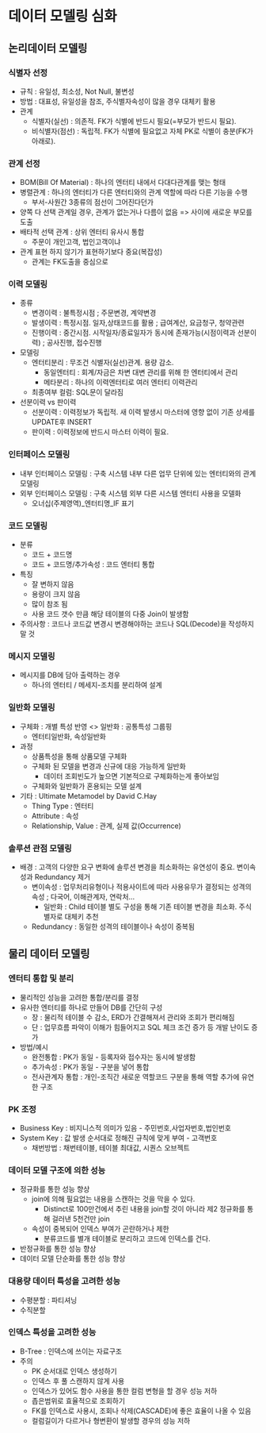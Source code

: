# 데이터 모델링 심화

## 논리데이터 모델링

### 식별자 선정

- 규칙 : 유일성, 최소성, Not Null, 불변성
- 방법 : 대표성, 유일성을 참조, 주식별자속성이 많을 경우 대체키 활용
- 관계
  - 식별자(실선) : 의존적. FK가 식별에 반드시 필요(=부모가 반드시 필요).
  - 비식별자(점선) : 독립적. FK가 식별에 필요없고 자체 PK로 식별이 충분(FK가 아래로).

### 관계 선정

- BOM(Bill Of Material) : 하나의 엔터티 내에서 다대다관계를 맺는 형태
- 병렬관계 : 하나의 엔터티가 다른 엔터티와의 관계 역할에 따라 다른 기능을 수행
  - 부서-사원간 3종류의 점선이 그어진다던가
- 양쪽 다 선택 관계일 경우, 관계가 없는거나 다름이 없음 => 사이에 새로운 부모를 도출
- 배타적 선택 관계 : 상위 엔터티 유사시 통합
  - 주문이 개인고객, 법인고객이냐
- 관계 표현 하지 않기가 표현하기보다 중요(복잡성)
  - 관계는 FK도출을 중심으로

### 이력 모델링

- 종류
  - 변경이력 : 불특정시점 ; 주문변경, 계약변경
  - 발생이력 : 특정시점. 일자,상태코드를 활용 ; 급여계산, 요금청구, 청약관련
  - 진행이력 : 중간시점. 시작일자/종료일자가 동시에 존재가능(시점이력과 선분이력) ; 공사진행, 접수진행
- 모델링
  - 엔터티분리 : 무조건 식별자(실선)관계. 용량 감소.
    - 동일엔터티 : 회계/자금은 차변 대변 관리를 위해 한 엔터티에서 관리
    - 메타분리 : 하나의 이력엔터티로 여러 엔터티 이력관리
  - 최종여부 컬럼: SQL문이 달라짐
- 선분이력 vs 판이력
  - 선분이력 : 이력정보가 독립적. 새 이력 발생시 마스터에 영향 없이 기존 상세를 UPDATE후 INSERT
  - 판이력 : 이력정보에 반드시 마스터 이력이 필요.

### 인터페이스 모델링

- 내부 인터페이스 모델링 : 구축 시스템 내부 다른 업무 단위에 있는 엔터티와의 관계 모델링
- 외부 인터페이스 모델링 : 구축 시스템 외부 다른 시스템 엔터티 사용을 모델화
  - 오너십(주제영역)_엔터티명_IF 표기

### 코드 모델링

- 분류
  - 코드 + 코드명
  - 코드 + 코드명/추가속성 : 코드 엔터티 통합
- 특징
  - 잘 변하지 않음
  - 용량이 크지 않음
  - 많이 참조 됨
  - 사용 코드 갯수 만큼 해당 테이블의 다중 Join이 발생함
- 주의사항 : 코드나 코드값 변경시 변경해야하는 코드나 SQL(Decode)을 작성하지 말 것

### 메시지 모델링

- 메시지를 DB에 담아 출력하는 경우
  - 하나의 엔터티 / 메세지-조치를 분리하여 설계

### 일반화 모델링

- 구체화 : 개별 특성 반영 <> 일반화 : 공통특성 그룹핑
  - 엔터티일반화, 속성일반화
- 과정
  - 상품특성을 통해 상품모델 구체화
  - 구체화 된 모델을 변경과 신규에 대응 가능하게 일반화
    - 데이터 조회빈도가 높으면 기본적으로 구체화하는게 좋아보임
  - 구체화와 일반화가 혼용되는 모델 설계
- 기타 : Ultimate Metamodel by David C.Hay
  - Thing Type : 엔터티
  - Attribute : 속성
  - Relationship, Value : 관계, 실제 값(Occurrence)

### 솔루션 관점 모델링

- 배경 : 고객의 다양한 요구 변화에 솔루션 변경을 최소화하는 유연성이 중요. 변이속성과 Redundancy 제거
  - 변이속성 : 업무처리유형이나 적용사이트에 따라 사용유무가 결정되는 성격의 속성 ; 다국어, 이해관계자, 연락처...
    - 일반화 : Child 테이블 별도 구성을 통해 기존 테이블 변경을 최소화. 주식별자로 대체키 추천
  - Redundancy : 동일한 성격의 테이블이나 속성이 중복됨

## 물리 데이터 모델링

### 엔터티 통합 및 분리

- 물리적인 성능을 고려한 통합/분리를 결정
- 유사한 엔터티를 하나로 만들어 DB를 간단히 구성
  - 장 : 물리적 테이블 수 감소, ERD가 간결해져서 관리와 조회가 편리해짐
  - 단 : 업무흐름 파악이 이해가 힘들어지고 SQL 체크 조건 증가 등 개발 난이도 증가
- 방법/예시
  - 완전통합 : PK가 동일 - 등록자와 접수자는 동시에 발생함
  - 추가속성 : PK가 동일 - 구분을 넣어 통합
  - 전사관계자 통합 : 개인-조직간 새로운 역할코드 구분을 통해 역할 추가에 유연한 구조

### PK 조정

- Business Key : 비지니스적 의미가 있음 - 주민번호,사업자번호,법인번호
- System Key : 값 발생 순서대로 정해진 규칙에 맞게 부여 - 고객번호
  - 채번방법 : 채번테이블, 테이블 최대값, 시퀀스 오브젝트

### 데이터 모델 구조에 의한 성능

- 정규화를 통한 성능 향상
  - join에 의해 필요없는 내용을 스캔하는 것을 막을 수 있다.
    - Distinct로 100만건에서 추린 내용을 join할 것이 아니라 제2 정규화를 통해 걸러낸 5천건만 join
  - 속성이 중복되어 인덱스 부여가 곤란하거나 제한
    - 분류코드를 별개 테이블로 분리하고 코드에 인덱스를 건다.
- 반정규화를 통한 성능 향상
- 데이터 모델 단순화를 통한 성능 향상

### 대용량 데이터 특성을 고려한 성능

- 수평분할 : 파티셔닝
- 수직분할

### 인덱스 특성을 고려한 성능

- B-Tree : 인덱스에 쓰이는 자료구조
- 주의
  - PK 순서대로 인덱스 생성하기
  - 인덱스 후 풀 스캔하지 않게 사용
  - 인덱스가 있어도 함수 사용을 통한 컬럼 변형을 할 경우 성능 저하
  - 좁은범위로 효율적으로 조회하기
  - FK를 인덱스로 사용시, 조회나 삭제(CASCADE)에 좋은 효율이 나올 수 있음
  - 컬럼길이가 다르거나 형변환이 발생할 경우의 성능 저하
